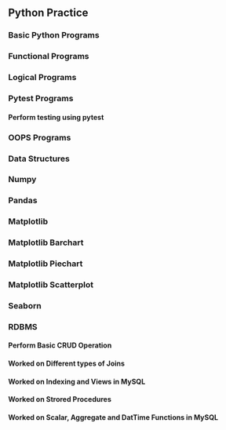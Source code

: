 ## Python Practice
### Basic Python Programs
### Functional Programs
### Logical Programs
### Pytest Programs
#### Perform testing using pytest
### OOPS Programs
### Data Structures
### Numpy
### Pandas
### Matplotlib
### Matplotlib Barchart
### Matplotlib Piechart
### Matplotlib Scatterplot
### Seaborn
### RDBMS
#### Perform Basic CRUD Operation
#### Worked on Different types of Joins
#### Worked on Indexing and Views in MySQL
#### Worked on Strored Procedures
#### Worked on Scalar, Aggregate and DatTime Functions in MySQL  